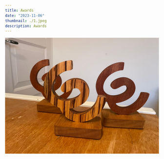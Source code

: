 ```yaml
---
title: Awards
date: "2023-11-06"
thumbnail: ./1.jpeg
description: Awards
---
```


<!-- <div class="kg-card kg-image-card kg-width-wide">
![Bear](./AFL_kids12.jpeg)
Material: pine multiplex
</div> -->

![](2.jpeg)
